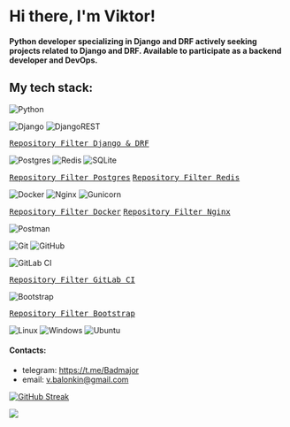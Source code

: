# Hi there, I'm Viktor!

#### Python developer specializing in Django and DRF actively seeking projects related to Django and DRF. Available to participate as a backend developer and DevOps.


## My tech stack:
![Python](https://img.shields.io/badge/Python-3776AB.svg?style=for-the-badge&logo=Python&logoColor=white)

![Django](https://img.shields.io/badge/django-%23092E20.svg?style=for-the-badge&logo=django&logoColor=white)
![DjangoREST](https://img.shields.io/badge/DJANGO-REST-ff1709?style=for-the-badge&logo=django&logoColor=white&color=ff1709&labelColor=gray)

<kbd>[Repository Filter Django & DRF](https://github.com/search?q=owner%3ABadmajor++topic%3Adjango-rest-framework&type=repositories)</kbd>

![Postgres](https://img.shields.io/badge/postgres-%23316192.svg?style=for-the-badge&logo=postgresql&logoColor=white)
![Redis](https://img.shields.io/badge/redis-%23DD0031.svg?style=for-the-badge&logo=redis&logoColor=white)
![SQLite](https://img.shields.io/badge/sqlite-%2307405e.svg?style=for-the-badge&logo=sqlite&logoColor=white)

<kbd>[Repository Filter Postgres](https://github.com/search?q=owner%3ABadmajor++topic%3Apostgresql&type=repositories)</kbd>
<kbd>[Repository Filter Redis](https://github.com/search?q=owner%3ABadmajor++topic%3Aredis&type=repositories)</kbd>

![Docker](https://img.shields.io/badge/docker-%230db7ed.svg?style=for-the-badge&logo=docker&logoColor=white)
![Nginx](https://img.shields.io/badge/nginx-%23009639.svg?style=for-the-badge&logo=nginx&logoColor=white)
![Gunicorn](https://img.shields.io/badge/gunicorn-%298729.svg?style=for-the-badge&logo=gunicorn&logoColor=white)

<kbd>[Repository Filter Docker](https://github.com/search?q=owner%3ABadmajor++topic%3ADocker&type=repositories)</kbd>
<kbd>[Repository Filter Nginx](https://github.com/search?q=owner%3ABadmajor++topic%3ANginx&type=repositories)</kbd>

![Postman](https://img.shields.io/badge/Postman-FF6C37?style=for-the-badge&logo=postman&logoColor=white)

![Git](https://img.shields.io/badge/git-%23F05033.svg?style=for-the-badge&logo=git&logoColor=white)
![GitHub](https://img.shields.io/badge/github-%23121011.svg?style=for-the-badge&logo=github&logoColor=white)

![GitLab CI](https://img.shields.io/badge/gitlab%20ci-%23181717.svg?style=for-the-badge&logo=gitlab&logoColor=white)

<kbd>[Repository Filter GitLab CI](https://github.com/search?q=owner%3ABadmajor++topic%3Acicd&type=repositories)</kbd>

![Bootstrap](https://img.shields.io/badge/Bootstrap-7952B3.svg?style=for-the-badge&logo=Bootstrap&logoColor=white)

<kbd>[Repository Filter Bootstrap](https://github.com/search?q=owner%3ABadmajor++topic%3Abootstrap&type=repositories)</kbd>


![Linux](https://img.shields.io/badge/Linux-FCC624?style=for-the-badge&logo=linux&logoColor=black)
![Windows](https://img.shields.io/badge/Windows-0078D6?style=for-the-badge&logo=windows&logoColor=white)
![Ubuntu](https://img.shields.io/badge/Ubuntu-E95420?style=for-the-badge&logo=ubuntu&logoColor=white)

#### Contacts:

- telegram: https://t.me/Badmajor
- email: v.balonkin@gmail.com



[![GitHub Streak](https://github-readme-streak-stats.herokuapp.com/?user=badmajor)](https://git.io/streak-stats)

![](https://komarev.com/ghpvc/?username=badmajor)
